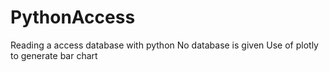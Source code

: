 # PythonAccess
Reading a access database with python
No database is given
Use of plotly to generate bar chart